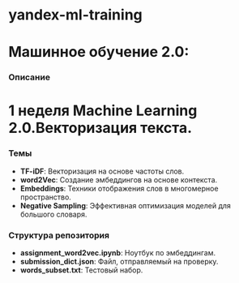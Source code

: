 # yandex-ml-training

# Машинное обучение 2.0: 

### Описание
# **1 неделя** Machine Learning 2.0.**Векторизация текста**. 

### Темы
- **TF-iDF**: Векторизация на основе частоты слов.
- **word2Vec**: Создание эмбеддингов на основе контекста.
- **Embeddings**: Техники отображения слов в многомерное пространство.
- **Negative Sampling**: Эффективная оптимизация моделей для большого словаря.

### Структура репозитория
- **assignment_word2vec.ipynb**: Ноутбук по эмбеддингам.
- **submission_dict.json**: Файл, отправляемый на проверку.
- **words_subset.txt**: Тестовый набор.
